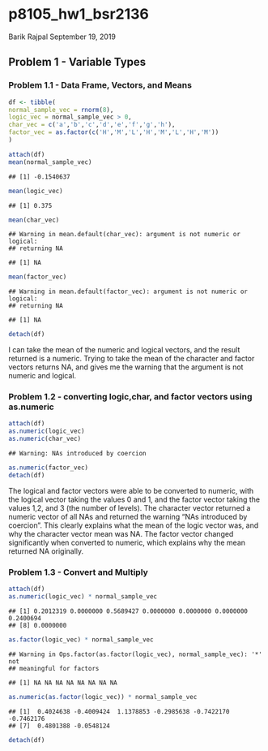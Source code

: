 p8105\_hw1\_bsr2136
================
Barik Rajpal
September 19, 2019

## Problem 1 - Variable Types

### Problem 1.1 - Data Frame, Vectors, and Means

``` r
df <- tibble(
normal_sample_vec = rnorm(8),
logic_vec = normal_sample_vec > 0,
char_vec = c('a','b','c','d','e','f','g','h'),
factor_vec = as.factor(c('H','M','L','H','M','L','H','M'))
)

attach(df)
mean(normal_sample_vec)
```

    ## [1] -0.1540637

``` r
mean(logic_vec)
```

    ## [1] 0.375

``` r
mean(char_vec)
```

    ## Warning in mean.default(char_vec): argument is not numeric or logical:
    ## returning NA

    ## [1] NA

``` r
mean(factor_vec)
```

    ## Warning in mean.default(factor_vec): argument is not numeric or logical:
    ## returning NA

    ## [1] NA

``` r
detach(df)
```

I can take the mean of the numeric and logical vectors, and the result
returned is a numeric. Trying to take the mean of the character and
factor vectors returns NA, and gives me the warning that the argument is
not numeric and
logical.

### Problem 1.2 - converting logic,char, and factor vectors using as.numeric

``` r
attach(df)
as.numeric(logic_vec)
as.numeric(char_vec)
```

    ## Warning: NAs introduced by coercion

``` r
as.numeric(factor_vec)
detach(df)
```

The logical and factor vectors were able to be converted to numeric,
with the logical vector taking the values 0 and 1, and the factor vector
taking the values 1,2, and 3 (the number of levels). The character
vector returned a numeric vector of all NAs and returned the warning
“NAs introduced by coercion”. This clearly explains what the mean of
the logic vector was, and why the character vector mean was NA. The
factor vector changed significantly when converted to numeric, which
explains why the mean returned NA originally.

### Problem 1.3 - Convert and Multiply

``` r
attach(df)
as.numeric(logic_vec) * normal_sample_vec
```

    ## [1] 0.2012319 0.0000000 0.5689427 0.0000000 0.0000000 0.0000000 0.2400694
    ## [8] 0.0000000

``` r
as.factor(logic_vec) * normal_sample_vec
```

    ## Warning in Ops.factor(as.factor(logic_vec), normal_sample_vec): '*' not
    ## meaningful for factors

    ## [1] NA NA NA NA NA NA NA NA

``` r
as.numeric(as.factor(logic_vec)) * normal_sample_vec
```

    ## [1]  0.4024638 -0.4009424  1.1378853 -0.2985638 -0.7422170 -0.7462176
    ## [7]  0.4801388 -0.0548124

``` r
detach(df)
```
